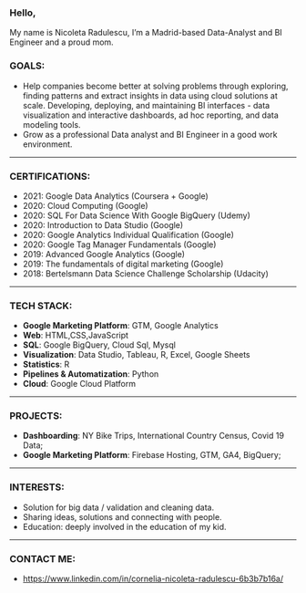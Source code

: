 ### Hello,

My name is Nicoleta Radulescu, I’m a Madrid-based Data-Analyst and BI Engineer and a proud mom.


### GOALS:
- Help companies become better at solving problems through exploring, finding patterns and extract insights in data using cloud solutions at scale. Developing, deploying, and maintaining BI interfaces - data visualization and interactive dashboards, ad hoc reporting, and data modeling tools.
- Grow as a professional Data analyst and BI Engineer in a good work environment.

---


### CERTIFICATIONS:
- 2021: Google Data Analytics (Coursera + Google)
- 2020: Cloud Computing (Google)
- 2020: SQL For Data Science With Google BigQuery (Udemy)
- 2020: Introduction to Data Studio (Google)
- 2020: Google Analytics Individual Qualification (Google)
- 2020: Google Tag Manager Fundamentals (Google)
- 2019: Advanced Google Analytics (Google)
- 2019: The fundamentals of digital marketing (Google)
- 2018: Bertelsmann Data Science Challenge Scholarship (Udacity)

---

### TECH STACK:
- **Google Marketing Platform**: GTM, Google Analytics
- **Web**: HTML,CSS,JavaScript
- **SQL**: Google BigQuery, Cloud Sql, Mysql
- **Visualization**: Data Studio, Tableau, R, Excel, Google Sheets
- **Statistics**: R 
- **Pipelines & Automatization**: Python 
- **Cloud**: Google Cloud Platform

---

### PROJECTS:

- **Dashboarding**: NY Bike Trips, International Country Census, Covid 19 Data;
- **Google Marketing Platform**: Firebase Hosting, GTM, GA4, BigQuery;



---

### INTERESTS:
- Solution for big data / validation and cleaning data.
- Sharing ideas, solutions and connecting with people.
- Education: deeply involved in the education of my kid.

---


### CONTACT ME: 
- https://www.linkedin.com/in/cornelia-nicoleta-radulescu-6b3b7b16a/

